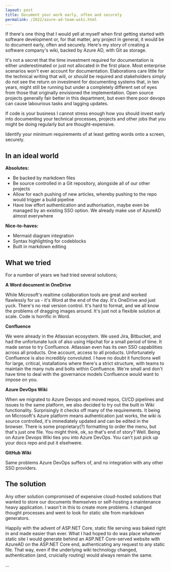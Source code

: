 ```yaml
---
layout: post
title: Document your work early, often and securely
permalink: /2022/azure-ad-team-wiki.html
---
```


If there's one thing that I would yell at myself when first getting started with software development or, for that matter, any project in general, it would be to document early, often and securely. Here's my story of creating a software company's wiki, backed by Azure AD, with Git as storage.

It's not a secret that the time investment required for documentation is either underestimated or just not allocated in the first place. Most enterprise scenarios won't ever account for documentation. Elaborations care little for the technical writing that will, or _should_ be required and stakeholders simply do not see the return on investment for documenting systems that, in ten years, might still be running but under a completely different set of eyes from those that originally envisioned the implementation. Open source projects generally fair better in this department, but even there poor devops can cause labourious tasks and lagging updates.

If code is your business I cannot stress enough how you should invest early into documenting your technical processes, projects and other jobs that you might be doing regularly but are thought-expensive.

Identify your minimum requirements of at least getting words onto a screen, securely.

## In an ideal world

**Absolutes:**
- Be backed by markdown files
- Be source controlled in a Git repository, alongside all of our other projects
- Allow for each pushing of new articles, whereby pushing to the repo would trigger a build pipeline
- Have low effort authentication and authorisation, maybe even be managed by an existing SSO option. We already make use of AzureAD almost everywhere

**Nice-to-haves:**
- Mermaid diagram integration 
- Syntax highlighting for codeblocks
- Built in markdown editing

## What we tried

For a number of years we had tried several solutions;

**A Word document in OneDrive**

While Microsoft's realtime collaboration tools are great and worked flawlessly for us - it's Word at the end of the day. It's OneDrive and just yuck. There's no real version control. It's hard to format, and we all know the problems of dragging images around. It's just not a flexible solution at scale. Code is horrific in Word.

**Confluence**

We were already in the Atlassian ecosystem. We used Jira, Bitbucket, and had the unfortunate luck of also using Hipchat for a small period of time. It made sense to try Confluence. Atlassian even has its own SSO capabilities across all products. One account, access to all products. Unfortunately Confluence is also incredibly convoluted. I have no doubt it functions well for large, critical, installations where there's a strict structure, with teams to maintain the many nuts and bolts within Confluence. We're small and don't have time to deal with the governance models Confluence _would_ want to impose on you.

**Azure DevOps Wiki**

When we migrated to Azure Devops and moved repos, CI/CD pipelines and issues to the same platform, we also decided to try out the built in Wiki functionality. Surprisingly it checks off many of the requirements. It being on Microsoft's Azure platform means authentication just works, the wiki is source controlled, it's immediately updated and can be edited in the browser. There is some proprietary(?) formatting to order the menu, but that's just one file. You might think, ok, so that's end of story? Well. Being on Azure Devops Wiki ties you into Azure DevOps. You can't just pick up your docs repo and put it elsehwere.

**GitHub Wiki**

Same problems Azure DevOps suffers of, and no integration with any other SSO providers.

## The solution

Any other solution compromised of expensive cloud-hosted solutions that wanted to store our documents themselves or self-hosting a maintenance heavy application. I wasn't in this to create more problems. I changed thought processes and went to look for static site from markdown generators.

Happily with the advent of ASP.NET Core, static file serving was baked right in and made easier than ever. What I had hoped to do was place whatever static site I would generate behind an ASP.NET Core-served website with AzureAD on the ASP.NET Core end, authenticating any request to any static file. That way, even if the underlying wiki technology changed, authentication (and, cruicially routing) would always remain the same.

...

